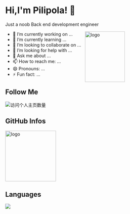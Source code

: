 
# Hi,I'm Pilipola! 👋
Just a noob Back end development engineer

<img src="https://github-readme-stats.vercel.app/api?username=pilipola&show_icons=true&theme=gruvbox" alt="logo" height="160" align="right" width="50%" />

- 🔭 I’m currently working on ...
- 🌱 I’m currently learning ...
- 👯 I’m looking to collaborate on ...
- 🤔 I’m looking for help with ...
- 💬 Ask me about ...
- 📫 How to reach me: ...
- 😄 Pronouns: ...
- ⚡ Fun fact: ...

## Follow Me
![访问个人主页数量](https://komarev.com/ghpvc/?username=pilipola&color=green)
<!-- [![个人博客](https://img.shields.io/badge/-个人博客（duktig.cn）-c14438?style=flat-square&logo=B&logoColor=white)](https://duktig.cn/)
[![Github](https://img.shields.io/github/followers/duktig666?label=Github&style=social)](https://github.com/duktig666)
[![Gitee](https://img.shields.io/badge/-码云-EA4335?style=flat-square&logo=Gitee&logoColor=white)](https://gitee.com/koala010)
[![CSDN](https://img.shields.io/badge/-CSDN-c14438?style=flat-square&logo=C&logoColor=white)](https://blog.csdn.net/qq_42937522?spm=1000.2115.3001.5343)
[![简书](https://img.shields.io/badge/-简书-c14438?style=flat-square&logo=简&logoColor=white)](https://www.jianshu.com/u/421632ec0dc8)
 -->

## GitHub Infos
<img src="https://github-profile-trophy.vercel.app/?username=duktig666&theme=flat&column=7" alt="logo" height="160" align="center" style="margin: auto;" />

## Languages
<a href="https://github.com/duktig666">
  <img src="https://github-readme-stats.vercel.app/api/top-langs/?username=duktig666&theme=vue" />
</a>


<!-- ![Anurag's GitHub stats](https://github-readme-stats.vercel.app/api?username=pilipola&show_icons=true&theme=gruvbox) -->

<!-- [![Readme Card](https://github-readme-stats.vercel.app/api/pin/?username=pilipola&repo=pilipola)](https://github.com/pilipola) -->

